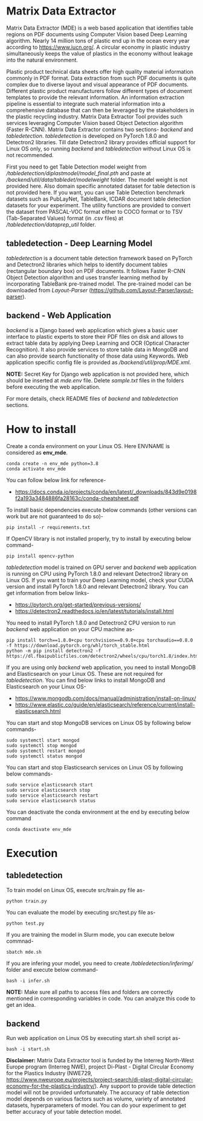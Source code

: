 # Matrix Data Extractor
Matrix Data Extractor (MDE) is a web based application that identifies table regions on PDF documents using Computer Vision based Deep Learning algorithm. Nearly 14 million tons of plastic end up in the ocean every year according to https://www.iucn.org/. A circular economy in plastic industry simultaneously keeps the value of plastics in the economy without leakage into the natural environment. 

Plastic product technical data sheets offer high quality material information commonly in PDF format. Data extraction from such PDF documents is quite complex due to diverse layout and visual appearance of PDF documents. Different plastic product manufacturers follow different types of document templates to provide the relevant information. An information extraction pipeline is essential to integrate such material information into a comprehensive database that can then be leveraged by the stakeholders in the plastic recycling industry. Matrix Data Extractor Tool provides such services leveraging Computer Vision based Object Detection algorithm (Faster R-CNN). Matrix Data Extractor contains two sections- *backend* and *tabledetection*. *tabledetection* is developed on PyTorch 1.8.0 and Detectron2 libraries. Till date Detectron2 library provides official support for Linux OS only, so running *backend* and *tabledetection* without Linux OS is not recommended.

First you need to get Table Detection model weight from */tabledetection/diplastmodel/model_final.pth* and paste at */backend/util/data/tabledet/modelweight* folder. The model weight is not provided here. Also domain specific annotated dataset for table detection is not provided here. If you want, you can use Table Detection benchmark datasets such as PubLayNet, TableBank, ICDAR document table detection datasets for your experiment. The utility functions are provided to convert the dataset from PASCAL-VOC format either to COCO format or to TSV (Tab-Separated Values) format (in .csv files) at */tabledetection/dataprep_util* folder. 

## tabledetection - Deep Learning Model
*tabledetection* is a document table detection framework based on PyTorch and Detectron2 libraries which helps to identify document tables (rectangular boundary box) on PDF documents. It follows Faster R-CNN Object Detection algorithm and uses transfer learning method by incorporating TableBank pre-trained model. The pre-trained model can be downloaded from *Layout-Parser* (https://github.com/Layout-Parser/layout-parser). 

## backend - Web Application
*backend* is a Django based web application which gives a basic user interface to plastic experts to store their PDF files on disk and allows to extract table data by applying Deep Learning and OCR (Optical Character Recognition). It also provide services to store table data in MongoDB and can also provide search functionality of those data using Keywords. Web application specific config file is provided as */backend/util/prop/MDE.xml*.

**NOTE:** Secret Key for Django web application is not provided here, which should be inserted at *mde.env* file. Delete *sample.txt* files in the folders before executing the web application. 

For more details, check README files of *backend* and *tabledetection* sections.

# How to install
Create a conda environment on your Linux OS. Here ENVNAME is considered as **env_mde**. 
```
conda create -n env_mde python=3.8
conda activate env_mde
```

You can follow below link for reference-
- https://docs.conda.io/projects/conda/en/latest/_downloads/843d9e0198f2a193a3484886fa28163c/conda-cheatsheet.pdf 

To install basic dependencies execute below commands (other versions can work but are not guaranteed to do so)-
```
pip install -r requirements.txt
```
If OpenCV library is not installed properly, try to install by executing below command-
```
pip install opencv-python
```
*tabledetection* model is trained on GPU server and *backend* web application is running on CPU using PyTorch 1.8.0 and relevant Detectron2 library on Linux OS. If you want to train your Deep Learning model, check your CUDA version and install PyTorch 1.8.0 and relevant Detectron2 library. You can get information from below links-
- https://pytorch.org/get-started/previous-versions/
- https://detectron2.readthedocs.io/en/latest/tutorials/install.html

You need to install PyTorch 1.8.0 and Detectron2 CPU version to run *backend* web application on your CPU machine as-
```
pip install torch==1.8.0+cpu torchvision==0.9.0+cpu torchaudio==0.8.0 -f https://download.pytorch.org/whl/torch_stable.html
python -m pip install detectron2 -f https://dl.fbaipublicfiles.com/detectron2/wheels/cpu/torch1.8/index.html
```
If you are using only *backend* web application, you need to install MongoDB and Elasticsearch on your Linux OS. These are not required for *tabledetection*. You can find below links to install MongoDB and Elasticsearch on your Linux OS-
- https://www.mongodb.com/docs/manual/administration/install-on-linux/
- https://www.elastic.co/guide/en/elasticsearch/reference/current/install-elasticsearch.html

You can start and stop MongoDB services on Linux OS by following below commands-
```
sudo systemctl start mongod
sudo systemctl stop mongod
sudo systemctl restart mongod
sudo systemctl status mongod
```
You can start and stop Elasticsearch services on Linux OS by following below commands-
```
sudo service elasticsearch start	
sudo service elasticsearch stop
sudo service elasticsearch restart
sudo service elasticsearch status	
```
You can deactivate the conda environment at the end by executing below command
```
conda deactivate env_mde
```
# Execution

## tabledetection
To train model on Linux OS, execute src/train.py file as-
```
python train.py
```
You can evaluate the model by executing src/test.py file as-
```
python test.py
```
If you are training the model in Slurm mode, you can execute below commnad- 
```
sbatch mde.sh
```
If you are infering your model, you need to create */tabledetection/inferimg/* folder and execute below command-
```
bash -i infer.sh
```
**NOTE:** Make sure all paths to access files and folders are correctly mentioned in corresponding variables in code. You can analyze this code to get an idea.

## backend
Run web application on Linux OS by executing start.sh shell script as-
```
bash -i start.sh 
```
**Disclaimer:** Matrix Data Extractor tool is funded by the Interreg North-West Europe program (Interreg NWE), project Di-Plast - Digital Circular Economy for the Plastics Industry (NWE729, https://www.nweurope.eu/projects/project-search/di-plast-digital-circular-economy-for-the-plastics-industry/). Any support to provide table detection model will not be provided unfortunately. The accuracy of table detection model depends on various factors such as volume, variety of annotated datasets, hyperparameters of model. You can do your experiment to get better accuracy of your table detection model.
